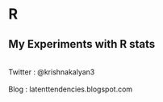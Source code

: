 R
=

My Experiments with R stats
-
<br>Twitter : @krishnakalyan3</br>
<br>Blog : latenttendencies.blogspot.com </br>
